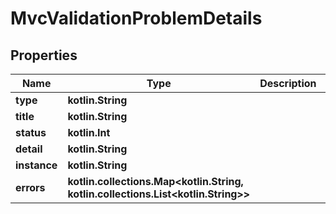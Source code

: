 
# MvcValidationProblemDetails

## Properties
| Name | Type | Description | Notes |
| ------------ | ------------- | ------------- | ------------- |
| **type** | **kotlin.String** |  |  [optional] |
| **title** | **kotlin.String** |  |  [optional] |
| **status** | **kotlin.Int** |  |  [optional] |
| **detail** | **kotlin.String** |  |  [optional] |
| **instance** | **kotlin.String** |  |  [optional] |
| **errors** | **kotlin.collections.Map&lt;kotlin.String, kotlin.collections.List&lt;kotlin.String&gt;&gt;** |  |  [optional] |



